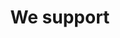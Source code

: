 ---
title: 'We support'
showInNav: true
navOrder: '3'
sections:
    items:
        -
            template: fullHeightBanner
            text: '# We support'
            backgroundImage: 01915ac5bd0f5f4e0a8831b4703ca51cc229c517
            button:
                target: _self
                text:
        -
            template: richTextSection
            text: "## Night Light Café\n Lorem ipsum dolor sit amet, consectetur adipiscing elit. In accumsan sed quam nec feugiat. Maecenas feugiat varius massa, ac gravida ligula tincidunt faucibus. Aliquam pulvinar quis purus ac viverra. Pellentesque pulvinar congue augue, nec vestibulum lacus. Proin ac dignissim lectus. Suspendisse felis est, ultrices nec orci sed, placerat consectetur nibh. Mauris elementum, lorem at interdum ornare, massa odio dapibus nibh, at sagittis lorem enim ut risus. Ut sit amet augue quis urna placerat fermentum vitae non elit. Donec in tincidunt metus. Quisque id cursus lacus. Donec sodales nulla in sapien dictum placerat. \n\n[Read more](http://www.vesterbrobykirke.dk/default.asp?nyhedsID=211)"
        -
            template: supportedOrganisations
            organisations:
                items:
                    -
                        title: DINNødhjælp
                        amount: '3.015 kr.'
                        period: 'January - March 2016'
                        comment: 'Thanks to everyone who made this donation possible'
                        image: 43c19ae5c965bd1a3bbee20f3740f6fecd68cf34
                    -
                        title: DINNødhjælp
                        amount: '3.015 kr.'
                        period: 'January - March 2016'
                        comment: 'Thanks to everyone who made this donation possible'
                        image: 43c19ae5c965bd1a3bbee20f3740f6fecd68cf34
                    -
                        title: DINNødhjælp
                        amount: '3.015 kr.'
                        period: 'January - March 2016'
                        comment: 'Thanks to everyone who made this donation possible'
                        image: 43c19ae5c965bd1a3bbee20f3740f6fecd68cf34
                    -
                        title: DINNødhjælp
                        amount: '3.015 kr.'
                        period: 'January - March 2016'
                        comment: 'Thanks to everyone who made this donation possible'
                        image: 43c19ae5c965bd1a3bbee20f3740f6fecd68cf34
                schemaBindings:
                    - cb6589c15db69f75a5e97c904ad75123eeb01599
                    - cb6589c15db69f75a5e97c904ad75123eeb01599
                    - cb6589c15db69f75a5e97c904ad75123eeb01599
                    - cb6589c15db69f75a5e97c904ad75123eeb01599
    schemaBindings:
        - f84c8965eebe4f899d6fe60a8c1d5f3622d4af7f
        - 62e866588024b3ad69712a5cbbb1642c1bfbdc9e
        - 71c20d4ca10575f1b65e2c0bf3734b60bdbcd545
description:
meta:
    id: 567d4e622341243144e3f58fc8b675a711a9ad17
    parentId: ""
    language: en
permalink: /en/we-support/
layout: sectionPage
---